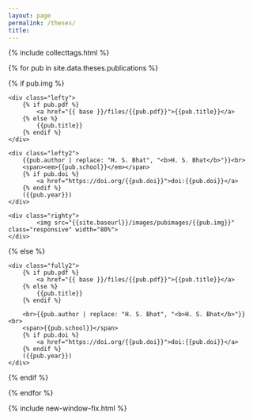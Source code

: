 ```yaml
---
layout: page
permalink: /theses/
title: 
---
```

{% include collecttags.html %}

{% for pub in site.data.theses.publications %}
<div class="group">

{% if pub.img %}

	<div class="lefty">
		{% if pub.pdf %}
			<a href="{{ base }}/files/{{pub.pdf}}">{{pub.title}}</a>
		{% else %} 
			{{pub.title}} 
		{% endif %}
	</div>
	
	<div class="lefty2">	
		{{pub.author | replace: "H. S. Bhat", "<b>H. S. Bhat</b>"}}<br>
		<span><em>{{pub.school}}</em></span>
		{% if pub.doi %}
			<a href="https://doi.org/{{pub.doi}}">doi:{{pub.doi}}</a>
		{% endif %}
		({{pub.year}}) 
    </div>
    
	<div class="righty">
			<img src="{{site.baseurl}}/images/pubimages/{{pub.img}}" class="responsive" width="80%">
	</div>
	
{% else %}

	<div class="fully2">
		{% if pub.pdf %}
			<a href="{{ base }}/files/{{pub.pdf}}">{{pub.title}}</a>
		{% else %} 
			{{pub.title}} 
		{% endif %}
	
		<br>{{pub.author | replace: "H. S. Bhat", "<b>H. S. Bhat</b>"}}<br>
		<span>{{pub.school}}</span>
		{% if pub.doi %}
			<a href="https://doi.org/{{pub.doi}}">doi:{{pub.doi}}</a>
		{% endif %}
		({{pub.year}}) 
	</div>	
{% endif %}

</div>	

{% endfor %}

{% include new-window-fix.html %}

<style>
.responsive {
width: 100%; 
height: 100%; 
object-fit: contain; 
max-width: 300px;
max-height: 150px;
float: left;
}
</style>

[LG]: http://www.geologie.ens.fr
[ENS]: http://www.ens.fr
[topics]: /topics/

